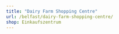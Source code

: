 ```yaml
---
title: "Dairy Farm Shopping Centre"
url: /belfast/dairy-farm-shopping-centre/
shop: Einkaufszentrum
---
```

